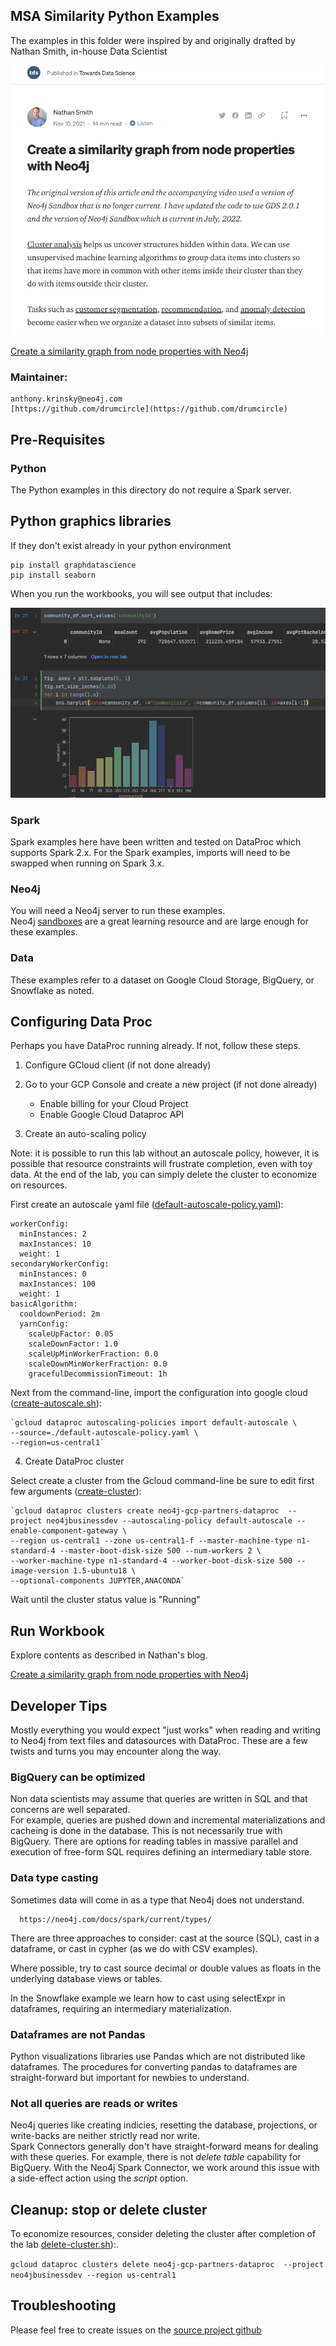 
## MSA Similarity Python Examples

The examples in this folder were inspired by and originally drafted by Nathan Smith, in-house Data Scientist 

<img src="screenshots/original_blog_toward_data_science.png"></img>

[Create a similarity graph from node properties with Neo4j](https://medium.com/towards-data-science/create-a-similarity-graph-from-node-properties-with-neo4j-2d26bb9d829e)

### Maintainer:

    anthony.krinsky@neo4j.com
    [https://github.com/drumcircle](https://github.com/drumcircle)

## Pre-Requisites

### Python
The Python examples in this directory do not require a Spark server.  

## Python graphics libraries

If they don't exist already in your python environment

    pip install graphdatascience
    pip install seaborn

When you run the workbooks, you will see output that includes:

<img src="screenshots/community_msa_count.png">

### Spark 
Spark examples here have been written and tested on DataProc which supports Spark 2.x.
For the Spark examples, imports will need to be swapped when running on Spark 3.x.

### Neo4j
You will need a Neo4j server to run these examples.  
Neo4j [sandboxes](https://sandbox.neo4j.com) are a great learning resource and are large enough for these examples.

### Data

These examples refer to a dataset on Google Cloud Storage, BigQuery, or Snowflake as noted.

## Configuring Data Proc

Perhaps you have DataProc running already.  If not, follow these steps.

1. Configure GCloud client (if not done already)

2. Go to your GCP Console and create a new project (if not done already)

    <ul>
        <li>Enable billing for your Cloud Project
        <li>Enable Google Cloud Dataproc API
    </ul>

3. Create an auto-scaling policy 

Note: it is possible to run this lab without an autoscale policy, however, it is possible that resource constraints will frustrate completion, even with toy data.
At the end of the lab, you can simply delete the cluster to economize on resources.

First create an autoscale yaml file ([default-autoscale-policy.yaml](configuration/default-autoscale-policy.yaml)):

    workerConfig:
      minInstances: 2
      maxInstances: 10
      weight: 1
    secondaryWorkerConfig:
      minInstances: 0
      maxInstances: 100
      weight: 1
    basicAlgorithm:
      cooldownPeriod: 2m
      yarnConfig:
        scaleUpFactor: 0.05
        scaleDownFactor: 1.0
        scaleUpMinWorkerFraction: 0.0
        scaleDownMinWorkerFraction: 0.0
        gracefulDecommissionTimeout: 1h

Next from the command-line, import the configuration into google cloud ([create-autoscale.sh](configuration/create-autoscale.sh)):

    `gcloud dataproc autoscaling-policies import default-autoscale \
    --source=./default-autoscale-policy.yaml \
    --region=us-central1`

4. Create DataProc cluster
 
Select create a cluster from the Gcloud command-line be sure to edit first few arguments ([create-cluster](configuration/create-cluster.sh)):

    `gcloud dataproc clusters create neo4j-gcp-partners-dataproc  --project neo4jbusinessdev --autoscaling-policy default-autoscale --enable-component-gateway \
    --region us-central1 --zone us-central1-f --master-machine-type n1-standard-4 --master-boot-disk-size 500 --num-workers 2 \
    --worker-machine-type n1-standard-4 --worker-boot-disk-size 500 --image-version 1.5-ubuntu18 \
    --optional-components JUPYTER,ANACONDA`

Wait until the cluster status value is "Running" 

## Run Workbook

Explore contents as described in Nathan's blog.

[Create a similarity graph from node properties with Neo4j](https://medium.com/towards-data-science/create-a-similarity-graph-from-node-properties-with-neo4j-2d26bb9d829e)

## Developer Tips
Mostly everything you would expect "just works" when reading and writing to Neo4j from text files and datasources with DataProc.
These are a few twists and turns you may encounter along the way.

### BigQuery can be optimized
Non data scientists may assume that queries are written in SQL and that concerns are well separated.  
For example, queries are pushed down and incremental materializations and cacheing is done in the database.
This is not necessarily true with BigQuery.  There are options for reading tables in massive parallel and execution of free-form SQL
requires defining an intermediary table store.

### Data type casting
Sometimes data will come in as a type that Neo4j does not understand.

      https://neo4j.com/docs/spark/current/types/

There are three approaches to consider: cast at the source (SQL), cast in a dataframe, or cast in cypher (as we do with CSV examples).

Where possible, try to cast source decimal or double values as floats in the underlying database views or tables.

In the Snowflake example we learn how to cast using selectExpr in dataframes, requiring an intermediary materialization.

### Dataframes are not Pandas

Python visualizations libraries use Pandas which are not distributed like dataframes.  The procedures for converting pandas to dataframes are
straight-forward but important for newbies to understand.



### Not all queries are reads or writes
Neo4j queries like creating indicies, resetting the database, projections, or write-backs are neither strictly read nor write.  
Spark Connectors generally don't have straight-forward means for dealing with these queries.  For example, there is not <i>delete table</i> capability
for BigQuery.  With the Neo4j Spark Connector, we work around this issue with a side-effect action using the <i>script</i> option.



## Cleanup: stop or delete cluster

To economize resources, consider deleting the cluster after completion of the lab [delete-cluster.sh](configuration/delete-cluster.sh)):.

   `gcloud dataproc clusters delete neo4j-gcp-partners-dataproc  --project neo4jbusinessdev --region us-central1`

## Troubleshooting

Please feel free to create issues on the [source project github](https://github.com/neo4j-partners/gcp-api-examples)

